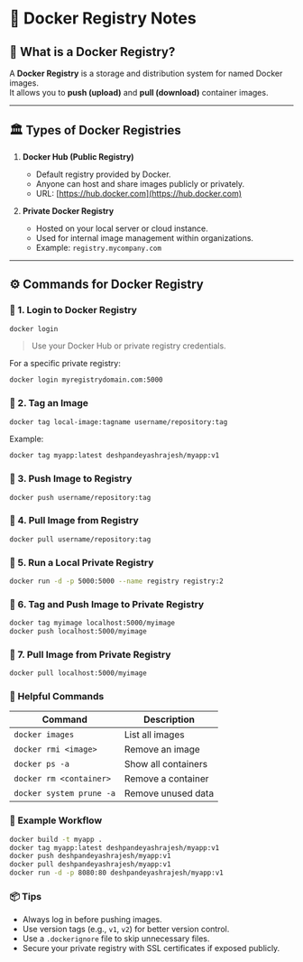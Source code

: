 
# 🐳 Docker Registry Notes

## 📘 What is a Docker Registry?
A **Docker Registry** is a storage and distribution system for named Docker images.  
It allows you to **push (upload)** and **pull (download)** container images.

---

## 🏛️ Types of Docker Registries

1. **Docker Hub (Public Registry)**  
   - Default registry provided by Docker.  
   - Anyone can host and share images publicly or privately.  
   - URL: [https://hub.docker.com](https://hub.docker.com)

2. **Private Docker Registry**  
   - Hosted on your local server or cloud instance.  
   - Used for internal image management within organizations.  
   - Example: `registry.mycompany.com`

---

## ⚙️ Commands for Docker Registry

### 🔹 1. Login to Docker Registry
```bash
docker login
```
> Use your Docker Hub or private registry credentials.

For a specific private registry:
```bash
docker login myregistrydomain.com:5000
```

### 🔹 2. Tag an Image
```bash
docker tag local-image:tagname username/repository:tag
```
Example:
```bash
docker tag myapp:latest deshpandeyashrajesh/myapp:v1
```

### 🔹 3. Push Image to Registry
```bash
docker push username/repository:tag
```

### 🔹 4. Pull Image from Registry
```bash
docker pull username/repository:tag
```

### 🔹 5. Run a Local Private Registry
```bash
docker run -d -p 5000:5000 --name registry registry:2
```

### 🔹 6. Tag and Push Image to Private Registry
```bash
docker tag myimage localhost:5000/myimage
docker push localhost:5000/myimage
```

### 🔹 7. Pull Image from Private Registry
```bash
docker pull localhost:5000/myimage
```

### 🧰 Helpful Commands
| Command | Description |
|----------|-------------|
| `docker images` | List all images |
| `docker rmi <image>` | Remove an image |
| `docker ps -a` | Show all containers |
| `docker rm <container>` | Remove a container |
| `docker system prune -a` | Remove unused data |

### 🧾 Example Workflow
```bash
docker build -t myapp .
docker tag myapp:latest deshpandeyashrajesh/myapp:v1
docker push deshpandeyashrajesh/myapp:v1
docker pull deshpandeyashrajesh/myapp:v1
docker run -d -p 8080:80 deshpandeyashrajesh/myapp:v1
```

### 📦 Tips
- Always log in before pushing images.
- Use version tags (e.g., `v1`, `v2`) for better version control.
- Use a `.dockerignore` file to skip unnecessary files.
- Secure your private registry with SSL certificates if exposed publicly.
